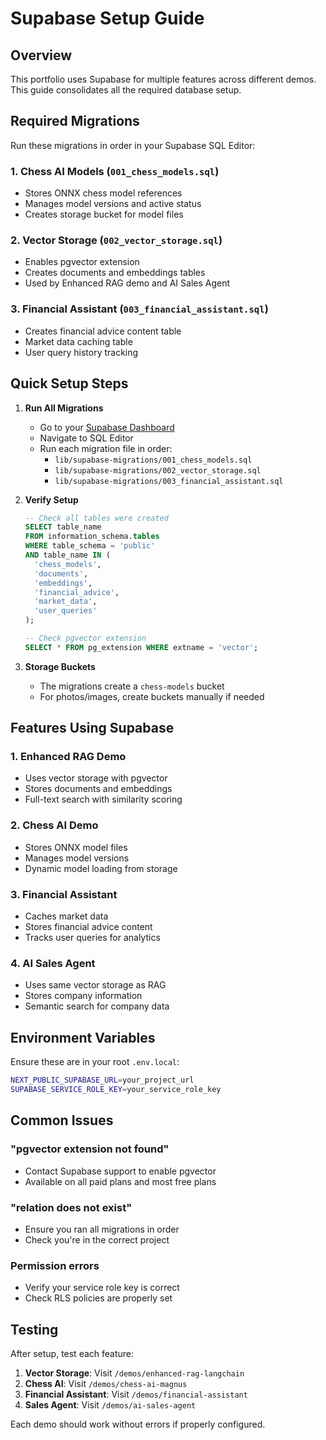 # Supabase Setup Guide

## Overview

This portfolio uses Supabase for multiple features across different demos. This guide consolidates all the required database setup.

## Required Migrations

Run these migrations in order in your Supabase SQL Editor:

### 1. Chess AI Models (`001_chess_models.sql`)
- Stores ONNX chess model references
- Manages model versions and active status
- Creates storage bucket for model files

### 2. Vector Storage (`002_vector_storage.sql`)
- Enables pgvector extension
- Creates documents and embeddings tables
- Used by Enhanced RAG demo and AI Sales Agent

### 3. Financial Assistant (`003_financial_assistant.sql`)
- Creates financial advice content table
- Market data caching table
- User query history tracking

## Quick Setup Steps

1. **Run All Migrations**
   - Go to your [Supabase Dashboard](https://app.supabase.com)
   - Navigate to SQL Editor
   - Run each migration file in order:
     - `lib/supabase-migrations/001_chess_models.sql`
     - `lib/supabase-migrations/002_vector_storage.sql`
     - `lib/supabase-migrations/003_financial_assistant.sql`

2. **Verify Setup**
   ```sql
   -- Check all tables were created
   SELECT table_name 
   FROM information_schema.tables 
   WHERE table_schema = 'public' 
   AND table_name IN (
     'chess_models', 
     'documents', 
     'embeddings', 
     'financial_advice',
     'market_data',
     'user_queries'
   );
   
   -- Check pgvector extension
   SELECT * FROM pg_extension WHERE extname = 'vector';
   ```

3. **Storage Buckets**
   - The migrations create a `chess-models` bucket
   - For photos/images, create buckets manually if needed

## Features Using Supabase

### 1. **Enhanced RAG Demo**
- Uses vector storage with pgvector
- Stores documents and embeddings
- Full-text search with similarity scoring

### 2. **Chess AI Demo**
- Stores ONNX model files
- Manages model versions
- Dynamic model loading from storage

### 3. **Financial Assistant**
- Caches market data
- Stores financial advice content
- Tracks user queries for analytics

### 4. **AI Sales Agent**
- Uses same vector storage as RAG
- Stores company information
- Semantic search for company data

## Environment Variables

Ensure these are in your root `.env.local`:
```bash
NEXT_PUBLIC_SUPABASE_URL=your_project_url
SUPABASE_SERVICE_ROLE_KEY=your_service_role_key
```

## Common Issues

### "pgvector extension not found"
- Contact Supabase support to enable pgvector
- Available on all paid plans and most free plans

### "relation does not exist"
- Ensure you ran all migrations in order
- Check you're in the correct project

### Permission errors
- Verify your service role key is correct
- Check RLS policies are properly set

## Testing

After setup, test each feature:

1. **Vector Storage**: Visit `/demos/enhanced-rag-langchain`
2. **Chess AI**: Visit `/demos/chess-ai-magnus`
3. **Financial Assistant**: Visit `/demos/financial-assistant`
4. **Sales Agent**: Visit `/demos/ai-sales-agent`

Each demo should work without errors if properly configured.